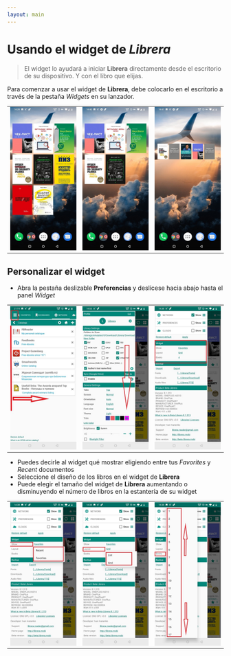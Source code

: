 ```yaml
---
layout: main
---
```


# Usando el widget de _Librera_

> El widget lo ayudará a iniciar **Librera** directamente desde el escritorio de su dispositivo. Y con el libro que elijas.

Para comenzar a usar el widget de **Librera**, debe colocarlo en el escritorio a través de la pestaña _Widgets_ en su lanzador.

||||
|-|-|-|
|![](6.jpg)|![](9.jpg)|![](10.jpg)|

## Personalizar el widget

* Abra la pestaña deslizable **Preferencias** y deslícese hacia abajo hasta el panel _Widget_

||||
|-|-|-|
|![](20.jpg)|![](21.jpg)|![](22.jpg)|

* Puedes decirle al widget qué mostrar eligiendo entre tus _Favorites_ y _Recent_ documentos
* Seleccione el diseño de los libros en el widget de **Librera**
* Puede elegir el tamaño del widget de **Librera** aumentando o disminuyendo el número de libros en la estantería de su widget

||||
|-|-|-|
|![](2.jpg)|![](3.jpg)|![](4.jpg)|
